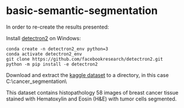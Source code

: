 # basic-semantic-segmentation

In order to re-create the results presented:

Install [detectron2](https://github.com/facebookresearch/detectron2) on Windows:
```
conda create -n detectron2_env python=3
conda activate detectron2_env
git clone https://github.com/facebookresearch/detectron2.git
python -m pip install -e detectron2
```

Download and extract the [kaggle dataset](https://www.kaggle.com/datasets/andrewmvd/breast-cancer-cell-segmentation) to a directory, in this case C:\cancer_segmentation\

This dataset contains histopathology 58 images of breast cancer tissue stained with Hematoxylin and Eosin (H&E) with tumor cells segmented.
